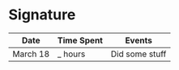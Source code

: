 # Signature

| Date     | Time Spent | Events         |
|----------|------------|----------------|
| March 18 | _ hours    | Did some stuff |
